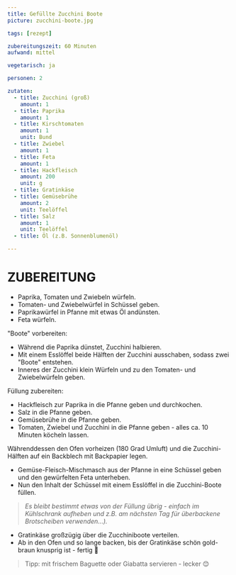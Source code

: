 ```yaml
---
title: Gefüllte Zucchini Boote
picture: zucchini-boote.jpg

tags: [rezept]

zubereitungszeit: 60 Minuten
aufwand: mittel

vegetarisch: ja

personen: 2

zutaten:
  - title: Zucchini (groß)
    amount: 1 
  - title: Paprika
    amount: 1 
  - title: Kirschtomaten
    amount: 1
    unit: Bund 
  - title: Zwiebel
    amount: 1
  - title: Feta
    amount: 1 
  - title: Hackfleisch
    amount: 200
    unit: g
  - title: Gratinkäse
  - title: Gemüsebrühe
    amount: 2
    unit: Teelöffel
  - title: Salz
    amount: 1
    unit: Teelöffel
  - title: Öl (z.B. Sonnenblumenöl)

---
```

  
ZUBEREITUNG  
============  

- Paprika, Tomaten und Zwiebeln würfeln.
- Tomaten- und Zwiebelwürfel in Schüssel geben.
- Paprikawürfel in Pfanne mit etwas Öl andünsten.
- Feta würfeln.

"Boote" vorbereiten:

- Während die Paprika dünstet, Zucchini halbieren.
- Mit einem Esslöffel beide Hälften der Zucchini ausschaben, sodass zwei "Boote" entstehen.
- Inneres der Zucchini klein Würfeln und zu den Tomaten- und Zwiebelwürfeln geben.

Füllung zubereiten:

- Hackfleisch zur Paprika in die Pfanne geben und durchkochen.
- Salz in die Pfanne geben.
- Gemüsebrühe in die Pfanne geben.
- Tomaten, Zwiebel und Zucchini in die Pfanne geben - alles ca. 10 Minuten köcheln lassen.

Währenddessen den Ofen vorheizen (180 Grad Umluft) und die Zucchini-Hälften auf ein Backblech mit Backpapier legen.

- Gemüse-Fleisch-Mischmasch aus der Pfanne in eine Schüssel geben und den gewürfelten Feta unterheben.
- Nun den Inhalt der Schüssel mit einem Esslöffel in die Zucchini-Boote füllen.  

> *Es bleibt bestimmt etwas von der Füllung übrig - einfach im Kühlschrank aufheben und z.B. am nächsten Tag für überbackene Brotscheiben verwenden...).*

- Gratinkäse großzügig über die Zucchiniboote verteilen.
- Ab in den Ofen und so lange backen, bis der Gratinkäse schön gold-braun knusprig ist - fertig 🤩

> Tipp: mit frischem Baguette oder Giabatta servieren - lecker 😊
